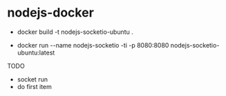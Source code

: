 # nodejs-docker

 - docker build -t nodejs-socketio-ubuntu . 

 - docker run --name nodejs-socketio -ti -p 8080:8080 nodejs-socketio-ubuntu:latest

TODO
* socket run
* do first item
